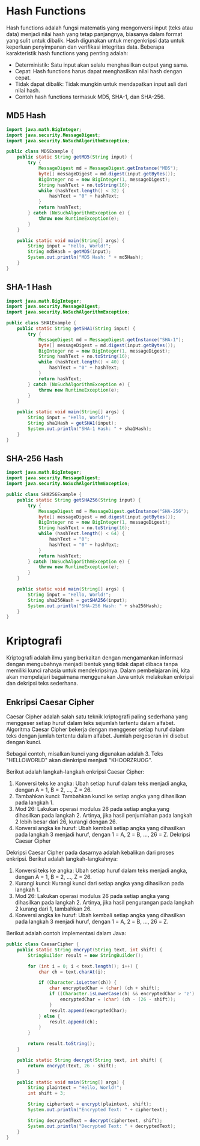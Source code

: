 # Hash Functions

Hash functions adalah fungsi matematis yang mengonversi input (teks atau data) menjadi nilai hash yang tetap panjangnya, biasanya dalam format yang sulit untuk dibalik. Hash digunakan untuk mengenkripsi data untuk keperluan penyimpanan dan verifikasi integritas data. Beberapa karakteristik hash functions yang penting adalah:

- Deterministik: Satu input akan selalu menghasilkan output yang sama.
- Cepat: Hash functions harus dapat menghasilkan nilai hash dengan cepat.
- Tidak dapat dibalik: Tidak mungkin untuk mendapatkan input asli dari nilai hash.
- Contoh hash functions termasuk MD5, SHA-1, dan SHA-256.

## MD5 Hash
```java
import java.math.BigInteger;
import java.security.MessageDigest;
import java.security.NoSuchAlgorithmException;

public class MD5Example {
    public static String getMD5(String input) {
        try {
            MessageDigest md = MessageDigest.getInstance("MD5");
            byte[] messageDigest = md.digest(input.getBytes());
            BigInteger no = new BigInteger(1, messageDigest);
            String hashText = no.toString(16);
            while (hashText.length() < 32) {
                hashText = "0" + hashText;
            }
            return hashText;
        } catch (NoSuchAlgorithmException e) {
            throw new RuntimeException(e);
        }
    }

    public static void main(String[] args) {
        String input = "Hello, World!";
        String md5Hash = getMD5(input);
        System.out.println("MD5 Hash: " + md5Hash);
    }
}

```

## SHA-1 Hash
```java
import java.math.BigInteger;
import java.security.MessageDigest;
import java.security.NoSuchAlgorithmException;

public class SHA1Example {
    public static String getSHA1(String input) {
        try {
            MessageDigest md = MessageDigest.getInstance("SHA-1");
            byte[] messageDigest = md.digest(input.getBytes());
            BigInteger no = new BigInteger(1, messageDigest);
            String hashText = no.toString(16);
            while (hashText.length() < 40) {
                hashText = "0" + hashText;
            }
            return hashText;
        } catch (NoSuchAlgorithmException e) {
            throw new RuntimeException(e);
        }
    }

    public static void main(String[] args) {
        String input = "Hello, World!";
        String sha1Hash = getSHA1(input);
        System.out.println("SHA-1 Hash: " + sha1Hash);
    }
}
```
## SHA-256 Hash
```java
import java.math.BigInteger;
import java.security.MessageDigest;
import java.security.NoSuchAlgorithmException;

public class SHA256Example {
    public static String getSHA256(String input) {
        try {
            MessageDigest md = MessageDigest.getInstance("SHA-256");
            byte[] messageDigest = md.digest(input.getBytes());
            BigInteger no = new BigInteger(1, messageDigest);
            String hashText = no.toString(16);
            while (hashText.length() < 64) {
                hashText = "0";
                hashText = "0" + hashText;
            }
            return hashText;
        } catch (NoSuchAlgorithmException e) {
            throw new RuntimeException(e);
        }
    }

    public static void main(String[] args) {
        String input = "Hello, World!";
        String sha256Hash = getSHA256(input);
        System.out.println("SHA-256 Hash: " + sha256Hash);
    }
}
```

# Kriptografi

Kriptografi adalah ilmu yang berkaitan dengan mengamankan informasi dengan mengubahnya menjadi bentuk yang tidak dapat dibaca tanpa memiliki kunci rahasia untuk mendekripsinya. Dalam pembelajaran ini, kita akan mempelajari bagaimana menggunakan Java untuk melakukan enkripsi dan dekripsi teks sederhana.

## Enkripsi Caesar Cipher

Caesar Cipher adalah salah satu teknik kriptografi paling sederhana yang menggeser setiap huruf dalam teks sejumlah tertentu dalam alfabet. 
Algoritma Caesar Cipher bekerja dengan menggeser setiap huruf dalam teks dengan jumlah tertentu dalam alfabet. Jumlah pergeseran ini disebut dengan kunci.

Sebagai contoh, misalkan kunci yang digunakan adalah 3. Teks "HELLOWORLD" akan dienkripsi menjadi "KHOORZRUOG".

Berikut adalah langkah-langkah enkripsi Caesar Cipher:

1. Konversi teks ke angka: Ubah setiap huruf dalam teks menjadi angka, dengan A = 1, B = 2, ..., Z = 26.
2. Tambahkan kunci: Tambahkan kunci ke setiap angka yang dihasilkan pada langkah 1.
3. Mod 26: Lakukan operasi modulus 26 pada setiap angka yang dihasilkan pada langkah 2. Artinya, jika hasil penjumlahan pada langkah 2 lebih besar dari 26, kurangi dengan 26.
4. Konversi angka ke huruf: Ubah kembali setiap angka yang dihasilkan pada langkah 3 menjadi huruf, dengan 1 = A, 2 = B, ..., 26 = Z.
Dekripsi Caesar Cipher

Dekripsi Caesar Cipher pada dasarnya adalah kebalikan dari proses enkripsi. Berikut adalah langkah-langkahnya:

1. Konversi teks ke angka: Ubah setiap huruf dalam teks menjadi angka, dengan A = 1, B = 2, ..., Z = 26.
2. Kurangi kunci: Kurangi kunci dari setiap angka yang dihasilkan pada langkah 1.
3. Mod 26: Lakukan operasi modulus 26 pada setiap angka yang dihasilkan pada langkah 2. Artinya, jika hasil pengurangan pada langkah 2 kurang dari 1, tambahkan 26.
4. Konversi angka ke huruf: Ubah kembali setiap angka yang dihasilkan pada langkah 3 menjadi huruf, dengan 1 = A, 2 = B, ..., 26 = Z.

Berikut adalah contoh implementasi dalam Java:


```java
public class CaesarCipher {
    public static String encrypt(String text, int shift) {
        StringBuilder result = new StringBuilder();

        for (int i = 0; i < text.length(); i++) {
            char ch = text.charAt(i);

            if (Character.isLetter(ch)) {
                char encryptedChar = (char) (ch + shift);
                if ((Character.isLowerCase(ch) && encryptedChar > 'z') || (Character.isUpperCase(ch) && encryptedChar > 'Z')) {
                    encryptedChar = (char) (ch - (26 - shift));
                }
                result.append(encryptedChar);
            } else {
                result.append(ch);
            }
        }

        return result.toString();
    }

    public static String decrypt(String text, int shift) {
        return encrypt(text, 26 - shift);
    }

    public static void main(String[] args) {
        String plaintext = "Hello, World!";
        int shift = 3;

        String ciphertext = encrypt(plaintext, shift);
        System.out.println("Encrypted Text: " + ciphertext);

        String decryptedText = decrypt(ciphertext, shift);
        System.out.println("Decrypted Text: " + decryptedText);
    }
}
```
